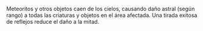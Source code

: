 Meteoritos y otros objetos caen de los cielos, causando daño astral (según rango) a todas las criaturas y objetos en el área afectada. Una tirada exitosa de reflejos reduce el daño a la mitad.
